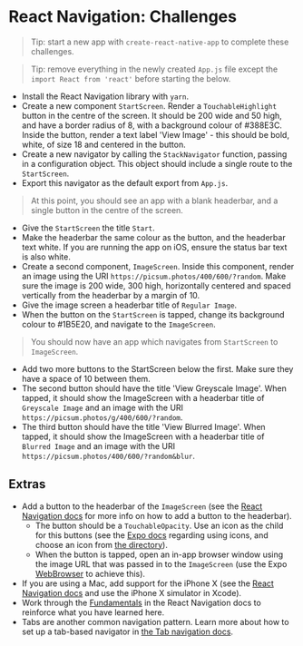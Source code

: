# React Navigation: Challenges

> Tip: start a new app with `create-react-native-app` to complete these challenges.

> Tip: remove everything in the newly created `App.js` file except the `import React from 'react'` before starting the below.

- Install the React Navigation library with `yarn`.
- Create a new component `StartScreen`. Render a `TouchableHighlight` button in the centre of the screen. It should be 200 wide and 50 high, and have a border radius of 8, with a background colour of #388E3C. Inside the button, render a text label 'View Image' - this should be bold, white, of size 18 and centered in the button.
- Create a new navigator by calling the `StackNavigator` function, passing in a configuration object. This object should include a single route to the `StartScreen`.
- Export this navigator as the default export from `App.js`.

> At this point, you should see an app with a blank headerbar, and a single button in the centre of the screen.

- Give the `StartScreen` the title `Start`.
- Make the headerbar the same colour as the button, and the headerbar text white. If you are running the app on iOS, ensure the status bar text is also white.
- Create a second component, `ImageScreen`. Inside this component, render an image using the URI `https://picsum.photos/400/600/?random`. Make sure the image is 200 wide, 300 high, horizontally centered and spaced vertically from the headerbar by a margin of 10.
- Give the image screen a headerbar title of `Regular Image`.
- When the button on the `StartScreen` is tapped, change its background colour to #1B5E20, and navigate to the `ImageScreen`.

> You should now have an app which navigates from `StartScreen` to `ImageScreen`.

- Add two more buttons to the StartScreen below the first. Make sure they have a space of 10 between them.
- The second button should have the title 'View Greyscale Image'. When tapped, it should show the ImageScreen with a headerbar title of `Greyscale Image` and an image with the URI `https://picsum.photos/g/400/600/?random`.
- The third button should have the title 'View Blurred Image'. When tapped, it should show the ImageScreen with a headerbar title of `Blurred Image` and an image with the URI `https://picsum.photos/400/600/?random&blur`.

## Extras

- Add a button to the headerbar of the `ImageScreen` (see the [React Navigation docs](https://reactnavigation.org/docs/header-buttons.html) for more info on how to add a button to the headerbar).
  - The button should be a `TouchableOpacity`. Use an icon as the child for this buttons (see the [Expo docs](https://docs.expo.io/versions/latest/guides/icons.html) regarding using icons, and choose an icon from [the directory](https://expo.github.io/vector-icons/)).
  - When the button is tapped, open an in-app browser window using the image URL that was passed in to the `ImageScreen` (use the Expo [WebBrowser](https://docs.expo.io/versions/latest/sdk/webbrowser.html) to achieve this).
- If you are using a Mac, add support for the iPhone X (see the [React Navigation docs](https://reactnavigation.org/docs/handling-iphonex.html) and use the iPhone X simulator in Xcode).
- Work through the [Fundamentals](https://reactnavigation.org/docs/getting-started.html) in the React Navigation docs to reinforce what you have learned here.
- Tabs are another common navigation pattern. Learn more about how to set up a tab-based navigator in [the Tab navigation docs](https://reactnavigation.org/docs/tab-based-navigation.html).